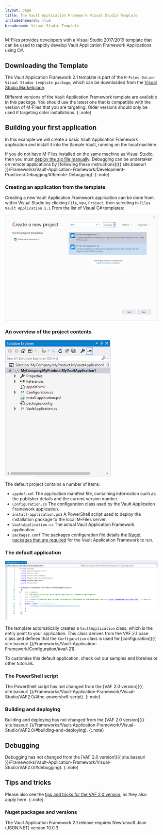 ```yaml
---
layout: page
title: The Vault Application Framework Visual Studio Template
includeInSearch: true
breadcrumb: Visual Studio Template
---
```


M-Files provides developers with a Visual Studio 2017/2019 template that can be used to rapidly develop Vault Application Framework Applications using C#.

## Downloading the Template

The Vault Application Framework 2.1 template is part of the `M-Files Online Visual Studio template package`, which can be downloaded from the [Visual Studio Marketplace](https://marketplace.visualstudio.com/items?itemName=M-Files.MFilesVisualStudioExtensions).

Different versions of the Vault Application Framework template are available in this package.  You should use the latest one that is compatible with the version of M-Files that you are targeting.  Older versions should only be used if targeting older installations.
{:.note}

## Building your first application

In this example we will create a basic Vault Application Framework application and install it into the Sample Vault, running on the local machine.

If you do not have M-Files installed on the same machine as Visual Studio, then you must [deploy the zip file manually](#manual-deployment).  Debugging can be undertaken on remote applications by [following these instructions]({{ site.baseurl }}/Frameworks/Vault-Application-Framework/Development-Practices/Debugging/#Remote-Debugging).
{:.note}

### Creating an application from the template

Creating a new Vault Application Framework application can be done from within Visual Studio by clicking `File`, `New`, `Project`, then selecting `M-Files Vault Application 2.1` From the list of Visual C# templates:

![Creating a new project](create-new-project.png)

### An overview of the project contents

![The project contents](solution-explorer.png)

The default project contains a number of items:

* `appdef.xml`
The application manifest file, containing information such as the publisher details and the current version number.
* `Configuration.cs`
The configuration class used by the Vault Application Framework application.
* `install-application.ps1`
A PowerShell script used to deploy the installation package to the local M-Files server.
* `VaultApplication.cs`
The actual Vault Application Framework application.
* `packages.conf`
The packages configuration file details the [Nuget packages that are required](https://docs.microsoft.com/en-us/nuget/consume-packages/package-restore) for the Vault Application Framework to run.

### The default application

![The default application](default-application.png)

The template automatically creates a `VaultApplication` class, which is the entry point to your application.  This class derives from the VAF 2.1 base class and defines that the `Configuration` class is used for [configuration]({{ site.baseurl }}/Frameworks/Vault-Application-Framework/Configuration/#vaf-21).

To customise this default application, check out our samples and libraries or other tutorials.

### The PowerShell script

The PowerShell script has not changed from the [VAF 2.0 version]({{ site.baseurl }}/Frameworks/Vault-Application-Framework/Visual-Studio/VAF2.0/#the-powershell-script).
{:.note}

### Building and deploying

Building and deploying has not changed from the [VAF 2.0 version]({{ site.baseurl }}/Frameworks/Vault-Application-Framework/Visual-Studio/VAF2.0/#building-and-deploying).
{:.note}

## Debugging

Debugging has not changed from the [VAF 2.0 version]({{ site.baseurl }}/Frameworks/Vault-Application-Framework/Visual-Studio/VAF2.0/#debugging).
{:.note}

## Tips and tricks

Please also see the [tips and tricks for the VAF 2.0 version](/Frameworks/Vault-Application-Framework/Visual-Studio/VAF2.0/#tips-and-tricks), as they also apply here.
{:.note}

### Nuget packages and versions

The Vault Application Framework 2.1 release requires Newtonsoft.Json (JSON.NET) version 10.0.3.
